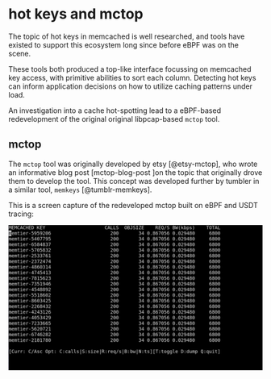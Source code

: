 # hot keys and mctop

The topic of hot keys in memcached is well researched, and tools have existed
to support this ecosystem long since before eBPF was on the scene.

These tools both produced a top-like interface focussing on memcached key
access, with primitive abilities to sort each column. Detecting hot keys can
inform application decisions on how to utilize caching patterns under load.

An investigation into a cache hot-spotting lead to a eBPF-based redevelopment of
the original original libpcap-based `mctop` tool.

## mctop

The `mctop` tool was originally developed by etsy [@etsy-mctop], who wrote an
informative blog post [mctop-blog-post ]on the topic that originally drove them
to develop the tool. This concept was developed further by tumbler in a similar
tool, `memkeys` [@tumblr-memkeys].

This is a screen capture of the redeveloped mctop built on eBPF and USDT
tracing:

![](./img/mctop.gif)
